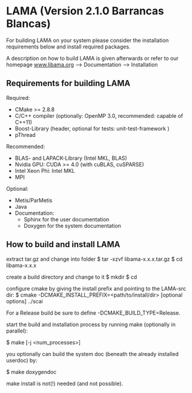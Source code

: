 # LAMA (Version 2.1.0 Barrancas Blancas)

For building LAMA on your system please consider the installation requirements below and install required packages. 

A description on how to build LAMA is given afterwards or refer to our homepage www.libama.org --> Documentation --> Installation

## Requirements for building LAMA

Required:
 * CMake >= 2.8.8
 * C/C++ compiler (optionally: OpenMP 3.0, recommended: capable of C++11)
 * Boost-Library (header, optional for tests: unit-test-framework )
 * pThread

Recommended:
 * BLAS- and LAPACK-Library (Intel MKL, BLAS)
 * Nvidia GPU: CUDA >= 4.0 (with cuBLAS, cuSPARSE)
 * Intel Xeon Phi: Intel MKL
 * MPI

Optional:
 * Metis/ParMetis
 * Java
 * Documentation:
   - Sphinx for the user documentation
   - Doxygen for the system documentation

## How to build and install LAMA

extract tar.gz and change into folder
 $ tar -xzvf libama-x.x.x.tar.gz
 $ cd libama-x.x.x

create a build directory and change to it
 $ mkdir <build>
 $ cd <build>

configure cmake by giving the install prefix and pointing to the LAMA-src dir:
 $ cmake -DCMAKE_INSTALL_PREFIX=<path/to/install/dir> [optional options] ../scai

For a Release build be sure to define -DCMAKE_BUILD_TYPE=Release.

start the build and installation process by running make (optionally in parallel):

 $ make [-j <num_processes>]

you optionally can build the system doc (beneath the already installed userdoc) by:

 $ make doxygendoc

make install is not(!) needed (and not possible).
